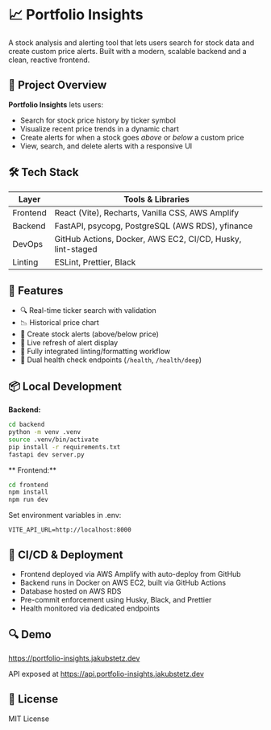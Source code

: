 # 📈 Portfolio Insights

A stock analysis and alerting tool that lets users search for stock data and create custom price alerts. Built with a modern, scalable backend and a clean, reactive frontend.

## 🧠 Project Overview

**Portfolio Insights** lets users:

- Search for stock price history by ticker symbol
- Visualize recent price trends in a dynamic chart
- Create alerts for when a stock goes _above_ or _below_ a custom price
- View, search, and delete alerts with a responsive UI

## 🛠️ Tech Stack

| Layer    | Tools & Libraries                                          |
| -------- | ---------------------------------------------------------- |
| Frontend | React (Vite), Recharts, Vanilla CSS, AWS Amplify           |
| Backend  | FastAPI, psycopg, PostgreSQL (AWS RDS), yfinance           |
| DevOps   | GitHub Actions, Docker, AWS EC2, CI/CD, Husky, lint-staged |
| Linting  | ESLint, Prettier, Black                                    |

## 🚀 Features

- 🔍 Real-time ticker search with validation
- 📉 Historical price chart
- 🔔 Create stock alerts (above/below price)
- 🔄 Live refresh of alert display
- 🧼 Fully integrated linting/formatting workflow
- 🧪 Dual health check endpoints (`/health`, `/health/deep`)

## 📦 Local Development

**Backend:**

```bash
cd backend
python -m venv .venv
source .venv/bin/activate
pip install -r requirements.txt
fastapi dev server.py
```

** Frontend:**

```bash
cd frontend
npm install
npm run dev
```

Set environment variables in .env:

```env
VITE_API_URL=http://localhost:8000
```

## 🧪 CI/CD & Deployment

- Frontend deployed via AWS Amplify with auto-deploy from GitHub
- Backend runs in Docker on AWS EC2, built via GitHub Actions
- Database hosted on AWS RDS
- Pre-commit enforcement using Husky, Black, and Prettier
- Health monitored via dedicated endpoints

## 🔍 Demo

https://portfolio-insights.jakubstetz.dev

API exposed at https://api.portfolio-insights.jakubstetz.dev

## 📄 License

MIT License
